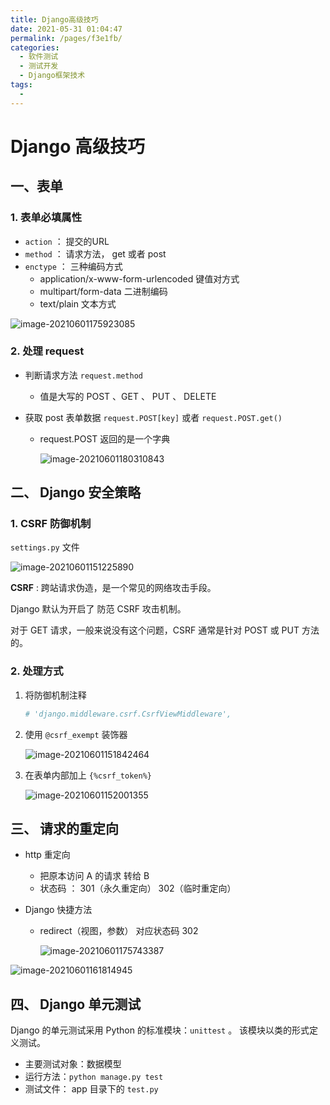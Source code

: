 ```yaml
---
title: Django高级技巧
date: 2021-05-31 01:04:47
permalink: /pages/f3e1fb/
categories:
  - 软件测试
  - 测试开发
  - Django框架技术
tags:
  - 
---
```

# Django 高级技巧

## 一、表单

### 1. 表单必填属性

-   `action` ： 提交的URL
-   `method` ： 请求方法， get 或者 post
-   `enctype` ： 三种编码方式
    -   application/x-www-form-urlencoded           键值对方式
    -   multipart/form-data           二进制编码
    -   text/plain                         文本方式

![image-20210601175923085](https://pupperc.com/img/20210601175923.png)

### 2. 处理 request

-   判断请求方法 `request.method`

    -   值是大写的 POST 、GET 、 PUT 、 DELETE

-   获取 post 表单数据 `request.POST[key]`  或者 `request.POST.get()`

    -   request.POST 返回的是一个字典

        ![image-20210601180310843](https://pupperc.com/img/20210601180310.png)

## 二、 Django 安全策略

### 1. CSRF 防御机制

`settings.py` 文件

![image-20210601151225890](https://pupperc.com/img/20210601151226.png)

**CSRF** : 跨站请求伪造，是一个常见的网络攻击手段。

Django 默认为开启了 防范 CSRF 攻击机制。

对于 GET 请求，一般来说没有这个问题，CSRF 通常是针对 POST 或 PUT 方法的。

### 2. 处理方式

1.  将防御机制注释

    ```python
    # 'django.middleware.csrf.CsrfViewMiddleware',
    ```

2.  使用 `@csrf_exempt` 装饰器

    ![image-20210601151842464](https://pupperc.com/img/20210601151842.png)

3.  在表单内部加上 `{%csrf_token%}`

    ![image-20210601152001355](https://pupperc.com/img/20210601152001.png)

## 三、 请求的重定向

-   http 重定向

    -   把原本访问 A 的请求 转给 B
    -   状态码 ： 301（永久重定向） 302（临时重定向）

-   Django 快捷方法

    -   redirect（视图，参数）      对应状态码 302

        ![image-20210601175743387](https://pupperc.com/img/20210601175743.png)

![image-20210601161814945](https://pupperc.com/img/20210601161815.png)

## 四、 Django 单元测试

Django 的单元测试采用 Python 的标准模块：`unittest` 。 该模块以类的形式定义测试。

-   主要测试对象：数据模型
-   运行方法：`python manage.py test`
-   测试文件： app 目录下的 `test.py`
